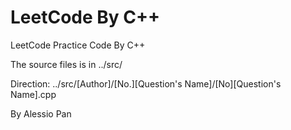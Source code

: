 # LeetCode By C++

LeetCode Practice Code By C++

The source files is in ../src/

Direction: ../src/[Author]/[No.][Question's Name]/[No][Question's Name].cpp

By Alessio Pan
